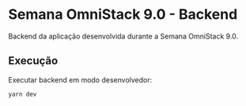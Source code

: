 # Semana OmniStack 9.0 - Backend

Backend da aplicação desenvolvida durante a Semana OmniStack 9.0.

## Execução

Executar backend em modo desenvolvedor:

```
yarn dev
```